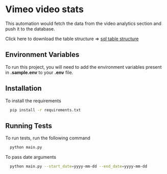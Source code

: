 
# Vimeo video stats

This automation would fetch the data from the video analytics section and push it to the database.

Click here to download the table structure => [sql table structure]()

## Environment Variables

To run this project, you will need to add the environment variables present in **.sample.env** to your **.env** file.

## Installation

To install the requirements

```bash
  pip install -r requirements.txt
```
## Running Tests

To run tests, run the following command

```bash
  python main.py
```

To pass date arguments
```bash
  python main.py --start_date=yyyy-mm-dd --end_date=yyyy-mm-dd
```

